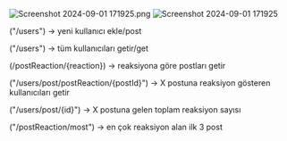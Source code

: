 ![Screenshot 2024-09-01 171925.png](..%2F..%2FScreenshot%202024-09-01%20171925.png)
![Screenshot 2024-09-01 171925](https://github.com/user-attachments/assets/9d23ed49-93ac-49b1-816d-5d6be130ffee)


("/users") -> yeni kullanıcı ekle/post

("/users") -> tüm kullanıcıları getir/get

(/postReaction/{reaction}) -> reaksiyona göre postları getir

("/users/post/postReaction/{postId}") -> X postuna reaksiyon gösteren kullanıcıları getir

("/users/post/{id}") -> X postuna gelen toplam reaksiyon sayısı

("/postReaction/most") -> en çok reaksiyon alan ilk 3 post
